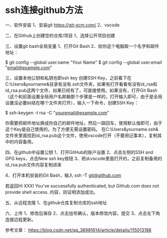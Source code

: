 # ssh连接github方法

一、软件安装
1、安装git      https://git-scm.com/
2、vscode

二、在Github上创建空的仓库/项目
1、选择公开项目创建

三、设置git bash全局变量
1、打开Git Bash
2、给你这个电脑取一个名字和邮件地址：

$ git config --global user.name "Your Name"
$ git config --global user.email "email@example.com"


三、设置本地公钥和私钥也即ssh key
创建SSH Key，之前看下在C:\Users\&yourname&目录有没有.ssh文件夹，如果有打开看看有没有id_rsa和id_rsa.pub这两个文件，如果已经有了，可直接使用。如果没有，打开Git Bash （这个和前面设置全局用户名邮箱那个步骤是一样的，打开输入即可，由于是全局设置没必要纠结在哪个文件夹打开），输入一下命令，创建SSH Key：

$ ssh-keygen -t rsa -C "youremail@example.com"

你需要把邮件地址换成你自己的邮件地址，然后一路回车，使用默认值即可，由于这个Key是自己使用的，为了方便无需设置密码。
在C:\Users\&yourname\.ssh&文件夹里面找到id_rsa.pub这个文件，使用vscode打开（不要用记事本），复制其中的内容备用。

四、在github中设置公钥
1、打开GitHub的账户设置
2、点击左侧的SSH and GPG keys，点击New ssh key按钮
3、把从vscode里面打开的，之前复制备用的id_rsa.pub文件内容复制进来

4、打开本机安装的Git Bash，输入
ssh -T git@github.com

若返回Hi XXX! You've successfully authenticated, but Github.com does not provide shell access. 内容，则证明添加成功。

五、从远程克隆
1、在github仓库复制仓库的ssh地址

六、上传
1、修改后保存
2、点击加号确认，版本修改内容，提交
3、点击左下角连接远程更新。

参考文章：
https://blog.csdn.net/qq_38981614/article/details/115013188